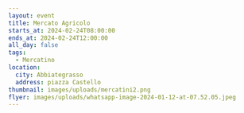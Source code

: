 ```yaml
---
layout: event
title: Mercato Agricolo
starts_at: 2024-02-24T08:00:00
ends_at: 2024-02-24T12:00:00
all_day: false
tags:
  - Mercatino
location:
  city: Abbiategrasso
  address: piazza Castello
thumbnail: images/uploads/mercatini2.png
flyer: images/uploads/whatsapp-image-2024-01-12-at-07.52.05.jpeg
---
```

